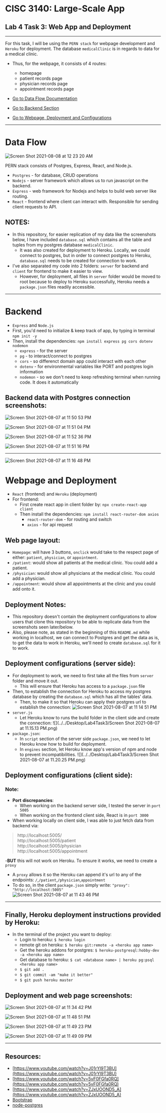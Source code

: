 # CISC 3140: Large-Scale App
## Lab 4 Task 3: Web App and Deployment

***

For this task, I will be using the `PERN stack` for webpage development and `Heroku` for deployment.
The database `medicalClinic` is in regards to data for a medical clinic.   
- Thus, for the webpage, it consists of 4 routes: 
  - homepage
  - patient records page
  - physician records page
  - appointment records page  
  

- [Go to Data Flow Documentation](#data-flow)
- [Go to Backend Section](#backend)
- [Go to Webpage, Deployment and Configurations](#webpage-and-deployment)

***  

# Data Flow
![Screen Shot 2021-08-08 at 12 23 20 AM](https://user-images.githubusercontent.com/87283935/128621108-22297a91-dc9a-4ff3-b126-b35a95797167.png)  
  

PERN stack consists of Postgres, Express, React, and Node.js.
- `Postgres` - for database, CRUD operations
- `Nodejs` - server framework which allows us to run javascript on the backend.
- `Express` - web framework for Nodejs and helps to build web server like routing.
- `React` - frontend where client can interact with. Responsible for sending client requests to API.

## NOTES:
- In this repository, for easier replication of my data like the screenshots below, I have included `database.sql` which contains all the table and tuples from my postgres database `medicalClinic`.
  - It was also created for deployment to Heroku. Locally, we could connect to postgres, but in order to connect postgres to Heroku, `database.sql` needs to be created for connection to work.
- I've also separated my code into 2 folders: `server` for backend and `client` for frontend to make it easier to view. 
  - However, for deployment, all files in `server` folder would be moved to root because to deploy to Heroku successfully, Heroku needs a `package.json` files readily accessible.

***

# Backend
- `Express` and `Node.js`
- First, you'd need to initialize & keep track of app, by typing in terminal `npm init -y`
- Then, install the dependencies: `npm install express pg cors dotenv nodemon`
  - `express` - for the server
  - `pg` - to interact/connect to postgres
  - `cors` - so differenct domain app could interact with each other
  - `dotenv` - for environmental variables like PORT and postgres login information
  - `nodemon` - so we don't need to keep refreshing terminal when running code. It does it automatically

## Backend data with Postgres connection screenshots:
![Screen Shot 2021-08-07 at 11 50 53 PM](https://user-images.githubusercontent.com/87283935/128621513-6ac0340d-7417-49fd-b324-0e8f8fd78115.png)    

![Screen Shot 2021-08-07 at 11 51 04 PM](https://user-images.githubusercontent.com/87283935/128621527-555c881a-c646-445b-b369-ca6e719d37ea.png)  

![Screen Shot 2021-08-07 at 11 52 36 PM](https://user-images.githubusercontent.com/87283935/128621535-cc90de00-73f6-4550-bd32-7ee03e3d6f7c.png)  

![Screen Shot 2021-08-07 at 11 51 16 PM](https://user-images.githubusercontent.com/87283935/128621542-b394fe5d-5c2f-499a-a09c-b9e4d08d7405.png)  

***
![Screen Shot 2021-08-07 at 11 16 48 PM](https://user-images.githubusercontent.com/87283935/128622677-27c565d7-fee3-4440-95e3-d54b83b37673.png)
# Webpage and Deployment
- `React` (frontend) and `Heroku` (deployment)
- For frontend:
  - First create react app in client folder by: `npx create-react-app client`
  - Then install the dependencies: `npm install react-router-dom axios`
    - `react-router-dom` - for routing and switch
    - `axios` - for api request



## Web page layout:
- `Homepage`: will have 3 buttons, `onclick` would take to the respect page of either: `patient`, `physician`, or `appointment`.
- `/patient`: would show all patients at the medical clinic. You could add a patient.
- `/physician`: would show all physicians at the medical clinic. You could add a physician.
- `/appointment`: would show all appointments at the clinic and you could add onto it.

## Deployment Notes:
- This repository doesn't contain the deployment configurations to allow users that clone this repository to be able to replicate data from the screenshots seen later/below.
- Also, please note, as stated in the beginning of this `README.md` while working in localhost, we can connect to Postgres and get the data as is, to get the data to work in Heroku, we'll need to create `database.sql` for it to work.

## Deployment configurations (server side):
- For deployment to work, we need to first take all the files from `server` folder and move it out.
  - This will ensure that Heroku has access to a `package.json` file
- Then, to establish the connection for Heroku to access my postgres database by creating the `database.sql` which has all the tables' data. 
  - Then, to make it so that Heroku can apply their postgres url to establish the connection: 
  ![Screen Shot 2021-08-07 at 11 14 51 PM](https://user-images.githubusercontent.com/87283935/128622242-e4e327e1-bdfd-4c97-9c08-5d1b91aa495f.png)
- `server.js`
  - Let Heroku know to runs the build folder in the client side and create the connection: 
    ![](../../Desktop/Lab4Task3/Screen Shot 2021-08-07 at 11.15.13 PM.png)  
- `package.json`:
  - In `script` section of the server side `package.json`, we need to let Heroku know how to build for deployment.
  - In `engines` section, let Heroku know app's version of npm and node to prevent incompatibilities. 
  ![](../../Desktop/Lab4Task3/Screen Shot 2021-08-07 at 11.20.25 PM.png)   


## Deployment configurations (client side):
### Note:
- **Port** **discrepancies**:
  - When working on the backend server side, I tested the server in `port 5005`
  - When working on the frontend client side, React is in `port 3000`
- When working locally on client side, I was able to just fetch data from backend via:
> http://localhost:5005/  
> http://localhost:5005/patient  
> http://localhost:5005/physician  
> http://localhost:5005/appointment  

-**BUT** this will not work on Heroku. To ensure it works, we need to create a `proxy`
- A `proxy` allows it so the Heroku can append it's url to any of the endpoints: `/`,`/patient`,`/physician`,`appointment`
- To do so, in the client `package.json` simply write: `"proxy": "http://localhost:5005"`  
![Screen Shot 2021-08-07 at 11 43 46 PM](https://user-images.githubusercontent.com/87283935/128622526-887ebd41-cc65-4945-be11-e0b9c70097f4.png)  

***
## Finally, Heroku deployment instructions provided by Heroku:
- In the terminal of the project you want to deploy:
  - Login to heroku: `$ heroku login`
  - remote git on heroku: `$ heroku git:remote -a <heroku app name>`
  - Get the heroku addons for postgres: `$ heroku-postgresql:hobby-dev -a <heroku app name>`
  - Get database to heroku: `$ cat <database name> | heroku pg:psql <heroku app name>`
  - `$ git add .`
  - `$ git commit -am "make it better"`
  - `$ git push heroku master`

  

## Deployment and web page screenshots: 
![Screen Shot 2021-08-07 at 11 34 42 PM](https://user-images.githubusercontent.com/87283935/128623101-ff89c8d0-6192-4025-9ff1-bdc3bb7ac605.png)  

![Screen Shot 2021-08-07 at 11 48 51 PM](https://user-images.githubusercontent.com/87283935/128623104-b9edccd6-aa9e-488f-837d-62eb0c7ae386.png)  

![Screen Shot 2021-08-07 at 11 49 23 PM](https://user-images.githubusercontent.com/87283935/128623111-69e4b3a9-bd07-4146-adce-2a37562f1c3b.png)  

![Screen Shot 2021-08-07 at 11 49 09 PM](https://user-images.githubusercontent.com/87283935/128623115-edd15507-9f25-4940-843e-6f5dc80bb0c8.png)  

*** 

## Resources:  
- [https://www.youtube.com/watch?v=J01rYl9T3BU](https://www.youtube.com/watch?v=J01rYl9T3BU)  
- [https://www.youtube.com/watch?v=5vF0FGfa0RQ](https://www.youtube.com/watch?v=5vF0FGfa0RQ)  
- [https://www.youtube.com/watch?v=ZJxUOOND5_A](https://www.youtube.com/watch?v=ZJxUOOND5_A)  
- [Bootstrap](https://getbootstrap.com/docs/5.1/getting-started/introduction/)  
- [node-postgres](https://node-postgres.com/features/connecting)





